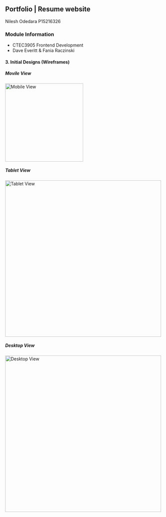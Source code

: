 ## Portfolio | Resume website
Nilesh Odedara  P15216326

### Module Information
 - CTEC3905 Frontend Development
 - Dave Everitt & Fania Raczinski


#### 3. Initial Designs (Wireframes)
##### Movile View
<img src="https://user-images.githubusercontent.com/23102407/34414315-8c40a942-ebe0-11e7-9487-bdaeb27ee48f.jpg" width="250px" alt="Mobile View" />


##### Tablet View
<img src="https://i.imgur.com/NTUikUn.jpg" width="500px" alt="Tablet View" />

##### Desktop View
<img src="https://i.imgur.com/2VaYbZT.jpg" width="500px" alt="Desktop View" />

